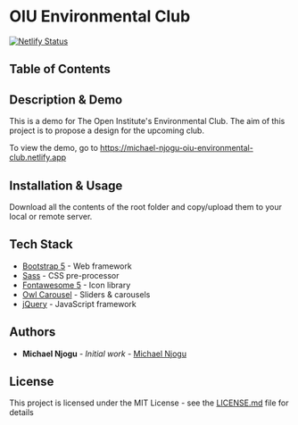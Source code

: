 # OIU Environmental Club

[![Netlify Status](https://api.netlify.com/api/v1/badges/8e40fae3-2792-46fa-b1b0-0b4f38b8f6de/deploy-status)](https://app.netlify.com/sites/michael-njogu-oiu-environmental-club/deploys)

## Table of Contents

## Description & Demo
This is a demo for The Open Institute's Environmental Club. The aim of this project is to propose a design for the upcoming club.

To view the demo, go to https://michael-njogu-oiu-environmental-club.netlify.app

## Installation & Usage
<p>Download all the contents of the root folder and copy/upload them to your local or remote server.</p>

## Tech Stack

* [Bootstrap 5](https://getbootstrap.com/docs/5.0/getting-started/introduction/) - Web framework
* [Sass](https://sass-lang.com/documentation) - CSS pre-processor
* [Fontawesome 5](https://fontawesome.com/) - Icon library
* [Owl Carousel](https://owlcarousel2.github.io/OwlCarousel2/docs/started-welcome.html) - Sliders & carousels
* [jQuery](https://api.jquery.com/) - JavaScript framework

## Authors

* **Michael Njogu** - *Initial work* - [Michael Njogu](https://github.com/Michael-Njogu)

## License

This project is licensed under the MIT License - see the [LICENSE.md](LICENSE.md) file for details